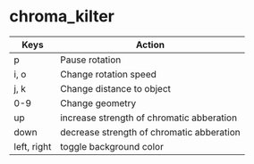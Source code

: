 # chroma_kilter

| Keys  | Action |
|---|---|
| p  |  Pause rotation |
| i, o  |  Change rotation speed |
| j, k  |  Change distance to object |
| 0-9 | Change geometry |
| up | increase strength of chromatic abberation |
| down | decrease strength of chromatic abberation | 
| left, right | toggle background color |
